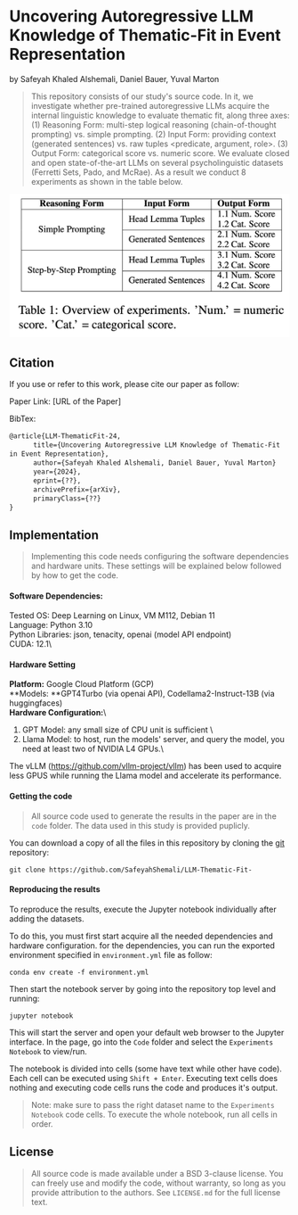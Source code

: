 # Uncovering Autoregressive LLM Knowledge of Thematic-Fit in Event Representation 

by
Safeyah Khaled Alshemali,
Daniel Bauer,
Yuval Marton

> This repository consists of our study's source code. In it, we investigate whether pre-trained autoregressive LLMs acquire the internal linguistic knowledge to evaluate thematic fit,  along three axes: (1) Reasoning Form: multi-step logical reasoning (chain-of-thought prompting) vs. simple prompting. (2) Input Form: providing context (generated sentences) vs. raw tuples <predicate, argument,  role>. (3) Output Form: categorical score vs. numeric score. We evaluate closed and open state-of-the-art LLMs on several psycholinguistic datasets (Ferretti Sets, Pado, and McRae). As a result we conduct 8 experiments as shown in the table below. 

![](figures/exp-overview-table.png) 

## Citation
If you use or refer to this work, please cite our paper as follow:

Paper Link: [URL of the Paper]

BibTex:
```
@article{LLM-ThematicFit-24,
      title={Uncovering Autoregressive LLM Knowledge of Thematic-Fit in Event Representation},
      author={Safeyah Khaled Alshemali, Daniel Bauer, Yuval Marton}
      year={2024},
      eprint={??},
      archivePrefix={arXiv},
      primaryClass={??}
}
```

## Implementation
> Implementing this code needs configuring the software dependencies and hardware units. These settings will be explained below followed by how to get the code.

#### Software Dependencies:
Tested OS: Deep Learning on Linux, VM M112, Debian 11\
Language: Python 3.10\
Python Libraries: json, tenacity, openai (model API endpoint)\
CUDA: 12.1\

#### Hardware Setting
**Platform:** Google Cloud Platform (GCP)\
**Models: **GPT4Turbo (via openai API), Codellama2-Instruct-13B (via huggingfaces)\
**Hardware Configuration:**\
1. GPT Model: any small size of CPU unit is sufficient \
2. Llama Model: to host, run the models' server, and query the model, you need at least two of NVIDIA L4 GPUs.\

The vLLM (https://github.com/vllm-project/vllm) has been used to acquire less GPUS while running the Llama model and accelerate its performance.

#### Getting the code

> All source code used to generate the results in the paper are in the `code` folder. The data used in this study is provided puplicly.

You can download a copy of all the files in this repository by cloning the
[git](https://github.com/SafeyahShemali/LLM-Thematic-Fit-24) repository:

    git clone https://github.com/SafeyahShemali/LLM-Thematic-Fit-

#### Reproducing the results

To reproduce the results, execute the Jupyter notebook individually after adding the datasets. 

To do this, you must first start acquire all the needed dependencies and hardware configuration. for the dependencies, you can run the exported environment specified in `environment.yml` file as follow:

```
conda env create -f environment.yml
```

Then start the notebook server by going into the repository top level and running:

    jupyter notebook 

This will start the server and open your default web browser to the Jupyter
interface. In the page, go into the `Code` folder and select the `Experiments Notebook` to view/run.

The notebook is divided into cells (some have text while other have code).
Each cell can be executed using `Shift + Enter`.
Executing text cells does nothing and executing code cells runs the code
and produces it's output.
> Note: make sure to pass the right dataset name to the `Experiments Notebook` code cells.
To execute the whole notebook, run all cells in order.

## License

> All source code is made available under a BSD 3-clause license. You can freely
use and modify the code, without warranty, so long as you provide attribution
to the authors. See `LICENSE.md` for the full license text.


